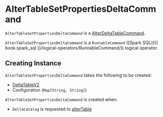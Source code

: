 # AlterTableSetPropertiesDeltaCommand

`AlterTableSetPropertiesDeltaCommand` is a [AlterDeltaTableCommand](AlterDeltaTableCommand.md).

`AlterTableSetPropertiesDeltaCommand` is a `RunnableCommand` ([Spark SQL]({{ book.spark_sql }}/logical-operators/RunnableCommand/)) logical operator.

## Creating Instance

`AlterTableSetPropertiesDeltaCommand` takes the following to be created:

* <span id="table"> [DeltaTableV2](../DeltaTableV2.md)
* <span id="configuration"> Configuration (`Map[String, String]`)

`AlterTableSetPropertiesDeltaCommand` is created when:

* `DeltaCatalog` is requested to [alterTable](../DeltaCatalog.md#alterTable)
